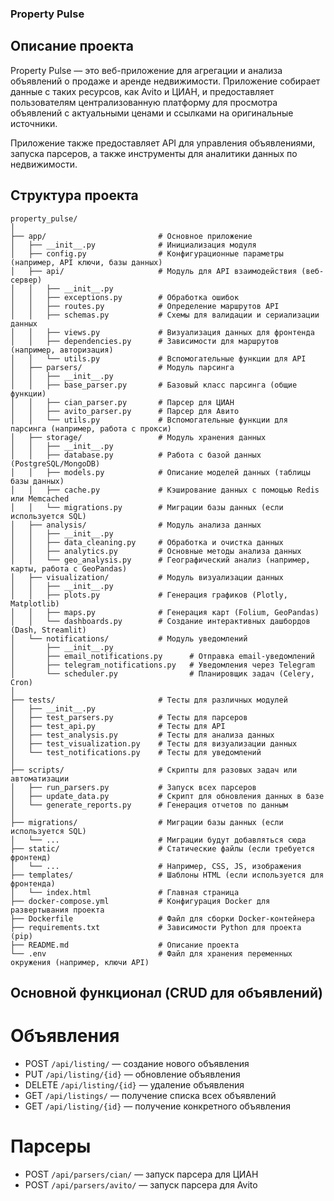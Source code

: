 ### Property Pulse

## Описание проекта

Property Pulse — это веб-приложение для агрегации и анализа объявлений о продаже и аренде недвижимости. Приложение собирает данные с таких ресурсов, как Avito и ЦИАН, и предоставляет пользователям централизованную платформу для просмотра объявлений с актуальными ценами и ссылками на оригинальные источники.

Приложение также предоставляет API для управления объявлениями, запуска парсеров, а также инструменты для аналитики данных по недвижимости.

## Структура проекта

```
property_pulse/
│
├── app/                         # Основное приложение
│   ├── __init__.py              # Инициализация модуля
│   ├── config.py                # Конфигурационные параметры (например, API ключи, базы данных)
│   ├── api/                     # Модуль для API взаимодействия (веб-сервер)
│   │   ├── __init__.py
│   │   ├── exceptions.py        # Обработка ошибок
│   │   ├── routes.py            # Определение маршрутов API
│   │   ├── schemas.py           # Схемы для валидации и сериализации данных 
│   │   ├── views.py             # Визуализация данных для фронтенда
│   │   ├── dependencies.py      # Зависимости для маршрутов (например, авторизация)
│   │   └── utils.py             # Вспомогательные функции для API
│   ├── parsers/                 # Модуль парсинга
│   │   ├── __init__.py
│   │   ├── base_parser.py       # Базовый класс парсинга (общие функции)
│   │   ├── cian_parser.py       # Парсер для ЦИАН
│   │   ├── avito_parser.py      # Парсер для Авито
│   │   └── utils.py             # Вспомогательные функции для парсинга (например, работа с прокси)
│   ├── storage/                 # Модуль хранения данных
│   │   ├── __init__.py
│   │   ├── database.py          # Работа с базой данных (PostgreSQL/MongoDB)
│   │   ├── models.py            # Описание моделей данных (таблицы базы данных)
│   │   ├── cache.py             # Кэширование данных с помощью Redis или Memcached
│   │   └── migrations.py        # Миграции базы данных (если используется SQL)
│   ├── analysis/                # Модуль анализа данных
│   │   ├── __init__.py
│   │   ├── data_cleaning.py     # Обработка и очистка данных
│   │   ├── analytics.py         # Основные методы анализа данных
│   │   └── geo_analysis.py      # Географический анализ (например, карты, работа с GeoPandas)
│   ├── visualization/           # Модуль визуализации данных
│   │   ├── __init__.py
│   │   ├── plots.py             # Генерация графиков (Plotly, Matplotlib)
│   │   ├── maps.py              # Генерация карт (Folium, GeoPandas)
│   │   └── dashboards.py        # Создание интерактивных дашбордов (Dash, Streamlit)
│   └── notifications/           # Модуль уведомлений
│       ├── __init__.py
│       ├── email_notifications.py      # Отправка email-уведомлений
│       ├── telegram_notifications.py   # Уведомления через Telegram
│       └── scheduler.py                # Планировщик задач (Celery, Cron)
│
├── tests/                       # Тесты для различных модулей
│   ├── __init__.py
│   ├── test_parsers.py          # Тесты для парсеров
│   ├── test_api.py              # Тесты для API
│   ├── test_analysis.py         # Тесты для анализа данных
│   ├── test_visualization.py    # Тесты для визуализации данных
│   └── test_notifications.py    # Тесты для уведомлений
│
├── scripts/                     # Скрипты для разовых задач или автоматизации
│   ├── run_parsers.py           # Запуск всех парсеров
│   ├── update_data.py           # Скрипт для обновления данных в базе
│   └── generate_reports.py      # Генерация отчетов по данным
│
├── migrations/                  # Миграции базы данных (если используется SQL)
│   └── ...                      # Миграции будут добавляться сюда
├── static/                      # Статические файлы (если требуется фронтенд)
│   └── ...                      # Например, CSS, JS, изображения
├── templates/                   # Шаблоны HTML (если используется для фронтенда)
│   └── index.html               # Главная страница
├── docker-compose.yml           # Конфигурация Docker для развертывания проекта
├── Dockerfile                   # Файл для сборки Docker-контейнера
├── requirements.txt             # Зависимости Python для проекта (pip)
├── README.md                    # Описание проекта
└── .env                         # Файл для хранения переменных окружения (например, ключи API)
```



## Основной функционал (CRUD для объявлений)

# Объявления

- POST `/api/listing/` — создание нового объявления
- PUT `/api/listing/{id}` — обновление объявления
- DELETE `/api/listing/{id}` — удаление объявления
- GET `/api/listings/` — получение списка всех объявлений
- GET `/api/listing/{id}` — получение конкретного объявления

# Парсеры

- POST `/api/parsers/cian/` — запуск парсера для ЦИАН
- POST `/api/parsers/avito/` — запуск парсера для Avito
